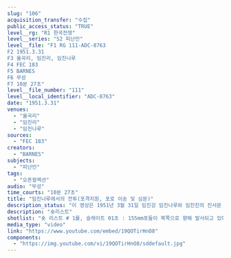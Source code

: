 ```yaml
---
slug: "106"
acquisition_transfer: "수집"
public_access_status: "TRUE"
level__rg: "R1 한국전쟁"
level__series: "S2 피난민"
level__file: "F1 RG 111-ADC-8763
F2 1951.3.31
F3 율곡리, 임진리, 임진나루
F4 FEC 183
F5 BARNES
F6 무성
F7 10분 27초"
level__file_number: "111"
level__local_identifier: "ADC-8763"
date: "1951.3.31"
venues: 
  - "율곡리"
  - "임진리"
  - "임진나루"
sources: 
  - "FEC 183"
creators: 
  - "BARNES"
subjects: 
  - "피난민"
tags: 
  - "오픈컬렉션"
audio: "무성"
time_courts: "10분 27초"
title: "임진나루에서의 전투(포격지원, 포로 이송 및 심문)"
description_status: "이 영상은 1951년 3월 31일 임진강 임진나루와 임진진의 진서문 일대를 보여주고 있다. 영상에는 진서문의 성벽이 완전히 파괴되기 직전 초석과 주변 건물(초가) 등을 보여주고 있다. 특히 임진진 일대 복원 사업과 연결해 충분한 중요한 자료가 될 것으로 여겨진다. 촬영부대와 특징을 보면 극동사령부 183통신중대 중사 반즈가 촬영한 것인데 전체 영상의 구성과 촬영 기법 등에서 매우 안정적인 면을 보여주고 있다. 극동사령부의 산하 영상부대는 176, 183통신중대 사진반이 유명하다. "
description: "숏리스트"
shotlist: "숏 리스트 # 1롤, 슬레이트 01초 : 155mm포들이 북쪽으로 향해 발사되고 있다. # 3롤, 슬레이트 1분48초 제목 한국군, 장소 임진강 : 백선엽이 담배를 피우고 있다. 다른 부관들은 무전을 치거나 지도를 보고 있다. 미군과 영연방군 장교들이 화석정에서 임진강 쪽으로 망원경을 통해 경계하고 있다. 한 병사가 북쪽 임진강을 바라고 보고 있다. (2분39초) 북한인민군 3명의 포로가 지프 차에 타고 있다. # 4롤, 슬레이트 2분52초 : 임진강을 건너가는 나룻배. 배가 임진나루에 도착한다. 북한인민군 포로들 이 내린다. (3분32초) 포로들이 임진진 성벽 옆으로 지나고 있다. 성벽 앞에 포로들이 두 손을 들고 있 다. 임진진 성벽의 하단 주춧돌이 보인다. # 5롤, 슬레이트 3분56초 : 화석정에 모여 있는 한국군. 북쪽 임진강 쪽으로 보면서 경계하고 있다. (4 분:44초) 한국군이 임진진 왼쪽편 언덕에서 임진강을 바라보고 있다. 강물에 반쯤 잠겨 있는 옛 다리 잔해들이 보인다. 이어서 임진나루에 배들이 보인다. (4분54초) 강에서 들러나는 옛 도로가 보인다. # 6롤, 슬레이트 5분01초 : 군인들이 임진강을 건너고 있다. 임진나루 건너편에 도착. 임진나루 인근 에 배들이 정박해 있다. # 3롤, 슬레이트 8분22초 : 극동사령부 183통신중대, 한국 문산리, 제목 임진강 한국군단, 촬영자 로만노우스키, 1951년 3월 31일 백선엽과 부관들이 앉아 있다. 포로들이 포획되어 온다. 백선엽이 포로들을 심문하고 있다. 백선엽은 포로들과 지도를 놓고 이야기를 나누고 있다. # 4롤, 슬레이트 9분20초 : 포로들을 태운 배가 임진나루에 도착한다. (9분48초) 포로들이 임진진터와 초가집 앞을 지나고 있다. 파괴된 성벽들이 보인다. 임진강과 임진나루 건너편이 보인다. (9분58초) 포 로들이 임진진터 앞에 포로들이 두 손을 든 채 앉아 있다. 초가집과 성벽들이 보인다."
media_type: "video"
link: "https://www.youtube.com/embed/19QOTirHnO8"
components: 
  - "https://img.youtube.com/vi/19QOTirHnO8/sddefault.jpg"
---
```

